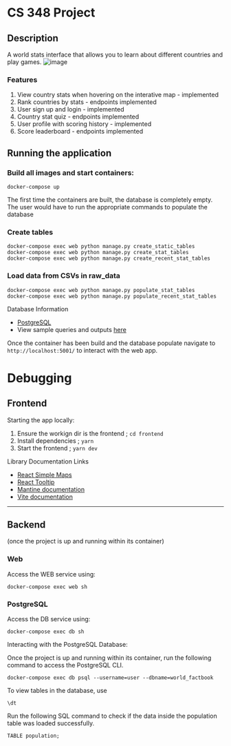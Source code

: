 # CS 348 Project

## Description
A world stats interface that allows you to learn about different countries and play games.
![image](https://user-images.githubusercontent.com/57971748/228081489-cbc4c5d8-fc1b-4e13-836f-f0b24f7e075d.png)

### Features
1. View country stats when hovering on the interative map - implemented
2. Rank countries by stats - endpoints implemented
3. User sign up and login - implemented
4. Country stat quiz - endpoints implemented
5. User profile with scoring history - implemented
6. Score leaderboard - endpoints implemented

## Running the application

### Build all images and start containers:
```
docker-compose up
```
The first time the containers are built, the database is completely empty. The user would have to run the appropriate commands to populate the database

### Create tables
```
docker-compose exec web python manage.py create_static_tables
docker-compose exec web python manage.py create_stat_tables
docker-compose exec web python manage.py create_recent_stat_tables
```

### Load data from CSVs in raw_data
```
docker-compose exec web python manage.py populate_stat_tables
docker-compose exec web python manage.py populate_recent_stat_tables
```

Database Information
- [PostgreSQL](https://www.postgresql.org/download/)
- View sample queries and outputs [here](https://github.com/mrkarezina/cs348/tree/main/test-sample)

Once the container has been build and the database populate navigate to `http://localhost:5001/` to interact with the web app.

# Debugging

## Frontend
Starting the app locally:
1. Ensure the workign dir is the frontend ; `cd frontend`
2. Install dependencies ; `yarn`
3. Start the frontend ; `yarn dev`

Library Documentation Links

- [React Simple Maps](https://www.react-simple-maps.io/)
- [React Tooltip](https://react-tooltip.com/)
- [Mantine documentation](https://mantine.dev/)
- [Vite documentation](https://vitejs.dev/)

________________________________________________

## Backend
(once the project is up and running within its container)

### Web
Access the WEB service using:
```
docker-compose exec web sh
```

### PostgreSQL
Access the DB service using:
```
docker-compose exec db sh
```

Interacting with the PostgreSQL Database:

Once the project is up and running within its container, run the following command to access the PostgreSQL CLI.
```
docker-compose exec db psql --username=user --dbname=world_factbook
```


To view tables in the database, use 
```
\dt
```

Run the following SQL command to check if the data inside the population table was loaded successfully.
```
TABLE population;
```
